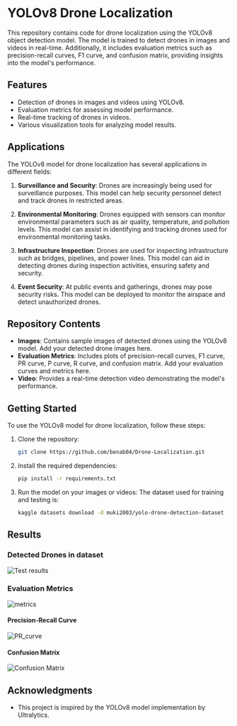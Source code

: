 # YOLOv8 Drone Localization

This repository contains code for drone localization using the YOLOv8 object detection model. The model is trained to detect drones in images and videos in real-time. Additionally, it includes evaluation metrics such as precision-recall curves, F1 curve, and confusion matrix, providing insights into the model's performance.

## Features

- Detection of drones in images and videos using YOLOv8.
- Evaluation metrics for assessing model performance.
- Real-time tracking of drones in videos.
- Various visualization tools for analyzing model results.

## Applications

The YOLOv8 model for drone localization has several applications in different fields:

1. **Surveillance and Security**: Drones are increasingly being used for surveillance purposes. This model can help security personnel detect and track drones in restricted areas.

2. **Environmental Monitoring**: Drones equipped with sensors can monitor environmental parameters such as air quality, temperature, and pollution levels. This model can assist in identifying and tracking drones used for environmental monitoring tasks.

3. **Infrastructure Inspection**: Drones are used for inspecting infrastructure such as bridges, pipelines, and power lines. This model can aid in detecting drones during inspection activities, ensuring safety and security.

4. **Event Security**: At public events and gatherings, drones may pose security risks. This model can be deployed to monitor the airspace and detect unauthorized drones.

## Repository Contents

- **Images**: Contains sample images of detected drones using the YOLOv8 model. Add your detected drone images here.
- **Evaluation Metrics**: Includes plots of precision-recall curves, F1 curve, PR curve, P curve, R curve, and confusion matrix. Add your evaluation curves and metrics here.
- **Video**: Provides a real-time detection video demonstrating the model's performance.

## Getting Started

To use the YOLOv8 model for drone localization, follow these steps:

1. Clone the repository:

    ```bash
    git clone https://github.com/benab04/Drone-Localization.git
    ```

2. Install the required dependencies:

    ```bash
    pip install -r requirements.txt
    ```

3. Run the model on your images or videos:
   The dataset used for training and testing is:
    ```bash
    kaggle datasets download -d muki2003/yolo-drone-detection-dataset
    ```

## Results

### Detected Drones in dataset
![Test results](https://github.com/benab04/Drone-Localization/assets/124769045/99bd1e1f-64fd-4671-aca7-5beafcb4adb2)

### Evaluation Metrics
![metrics](https://github.com/benab04/Drone-Localization/assets/124769045/afa94c45-9a61-4821-9fff-5f80e68c6ea7)

#### Precision-Recall Curve
![PR_curve](https://github.com/benab04/Drone-Localization/assets/124769045/d23e7f7c-1191-4e2d-ab90-82163a7feb8a)

#### Confusion Matrix
![Confusion Matrix](https://github.com/benab04/Drone-Localization/assets/124769045/430e7517-345f-4553-bb6c-b46cf22038b9)

## Acknowledgments

- This project is inspired by the YOLOv8 model implementation by Ultralytics.

